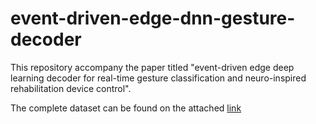 # event-driven-edge-dnn-gesture-decoder
This repository accompany the paper titled "event-driven edge deep learning decoder for real-time gesture classification and neuro-inspired rehabilitation device control".


The complete dataset can be found on the attached [link]([10.17632/m6t78vngbt.1](https://data.mendeley.com/datasets/m6t78vngbt))
